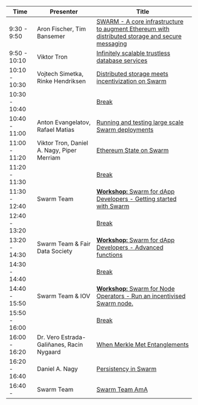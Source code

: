 
| Time | Presenter |Title|
| -------- | -------- | -------- |
|9:30 - 9:50| Aron Fischer, Tim Bansemer | [SWARM - A core infrastructure to augment Ethereum with distributed storage and secure messaging](./PRESENTATIONS/SWARM%20-%20A%20core%20infrastructure%20to%20augment%20Ethereum%20with%20distributed%20storage%20and%20secure%20messaging)     | 
|9:50 - 10:10|Viktor Tron | [Infinitely scalable trustless database services](https://hackmd.io/rKJ5OUGiSq22douakE0cMw#950---1010)|
|10:10 - 10:30|Vojtech Simetka, Rinke Hendriksen | [Distributed storage meets incentivization on Swarm](https://hackmd.io/rKJ5OUGiSq22douakE0cMw#1010---1030)| 
|10:30 - 10:40| | [Break](https://hackmd.io/rKJ5OUGiSq22douakE0cMw#1030---1040)|
|10:40 - 11:00|Anton Evangelatov, Rafael Matias | [Running and testing large scale Swarm deployments](https://hackmd.io/rKJ5OUGiSq22douakE0cMw#1040---1100) |
|11:00 - 11:20|Viktor Tron, Daniel A. Nagy, Piper Merriam |  [Ethereum State on Swarm ](https://hackmd.io/rKJ5OUGiSq22douakE0cMw#1100---1120) |
|11:20 - 11:30| | [Break](https://hackmd.io/rKJ5OUGiSq22douakE0cMw#1120---1130)|
|11:30 - 12:40| Swarm Team | [**Workshop:**  Swarm for dApp Developers - Getting started with Swarm](https://hackmd.io/rKJ5OUGiSq22douakE0cMw#1130---1240) |
|12:40 - 13:20 | | [Break](https://hackmd.io/rKJ5OUGiSq22douakE0cMw#1240---1320)|
|13:20 - 14:30| Swarm Team & Fair Data Society| [**Workshop:** Swarm for dApp Developers - Advanced functions](https://hackmd.io/rKJ5OUGiSq22douakE0cMw#1320---1430) |
|14:30 - 14:40 | | [Break](https://hackmd.io/rKJ5OUGiSq22douakE0cMw#1430---1440)|
|14:40 - 15:50| Swarm Team & IOV | [**Workshop:** Swarm for Node Operators - Run an incentivised Swarm node.](https://hackmd.io/rKJ5OUGiSq22douakE0cMw#1440---1550)|
|15:50 - 16:00 | | [Break](https://hackmd.io/rKJ5OUGiSq22douakE0cMw#1550---1600)|
|16:00 - 16:20 | Dr. Vero Estrada-Galiñanes, Racin Nygaard |[ When Merkle Met Entanglements](https://hackmd.io/rKJ5OUGiSq22douakE0cMw#1600---16:20)| 
|16:20 - 16:40 | Daniel A. Nagy | [Persistency in Swarm](https://hackmd.io/rKJ5OUGiSq22douakE0cMw?both#1620---1640) |
|16:40 -  | Swarm Team | [Swarm Team AmA](https://hackmd.io/rKJ5OUGiSq22douakE0cMw?both#1640---1700+) | 